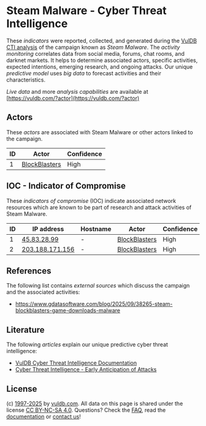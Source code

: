 # Steam Malware - Cyber Threat Intelligence

These _indicators_ were reported, collected, and generated during the [VulDB CTI analysis](https://vuldb.com/?kb.cti) of the campaign known as _Steam Malware_. The _activity monitoring_ correlates data from social media, forums, chat rooms, and darknet markets. It helps to determine associated actors, specific activities, expected intentions, emerging research, and ongoing attacks. Our unique _predictive model_ uses _big data_ to forecast activities and their characteristics.

_Live data_ and more _analysis capabilities_ are available at [https://vuldb.com/?actor](https://vuldb.com/?actor)

## Actors

These _actors_ are associated with Steam Malware or other actors linked to the campaign.

ID | Actor | Confidence
-- | ----- | ----------
1 | [BlockBlasters](https://vuldb.com/?actor.blockblasters) | High

## IOC - Indicator of Compromise

These _indicators of compromise_ (IOC) indicate associated network resources which are known to be part of research and attack activities of Steam Malware.

ID | IP address | Hostname | Actor | Confidence
-- | ---------- | -------- | ----- | ----------
1 | [45.83.28.99](https://vuldb.com/?ip.45.83.28.99) | - | [BlockBlasters](https://vuldb.com/?actor.blockblasters) | High
2 | [203.188.171.156](https://vuldb.com/?ip.203.188.171.156) | - | [BlockBlasters](https://vuldb.com/?actor.blockblasters) | High

## References

The following list contains _external sources_ which discuss the campaign and the associated activities:

* https://www.gdatasoftware.com/blog/2025/09/38265-steam-blockblasters-game-downloads-malware

## Literature

The following _articles_ explain our unique predictive cyber threat intelligence:

* [VulDB Cyber Threat Intelligence Documentation](https://vuldb.com/?kb.cti)
* [Cyber Threat Intelligence - Early Anticipation of Attacks](https://www.scip.ch/en/?labs.20201022)

## License

(c) [1997-2025](https://vuldb.com/?kb.changelog) by [vuldb.com](https://vuldb.com/?kb.about). All data on this page is shared under the license [CC BY-NC-SA 4.0](https://creativecommons.org/licenses/by-nc-sa/4.0/). Questions? Check the [FAQ](https://vuldb.com/?kb.faq), read the [documentation](https://vuldb.com/?kb) or [contact us](https://vuldb.com/?contact)!
